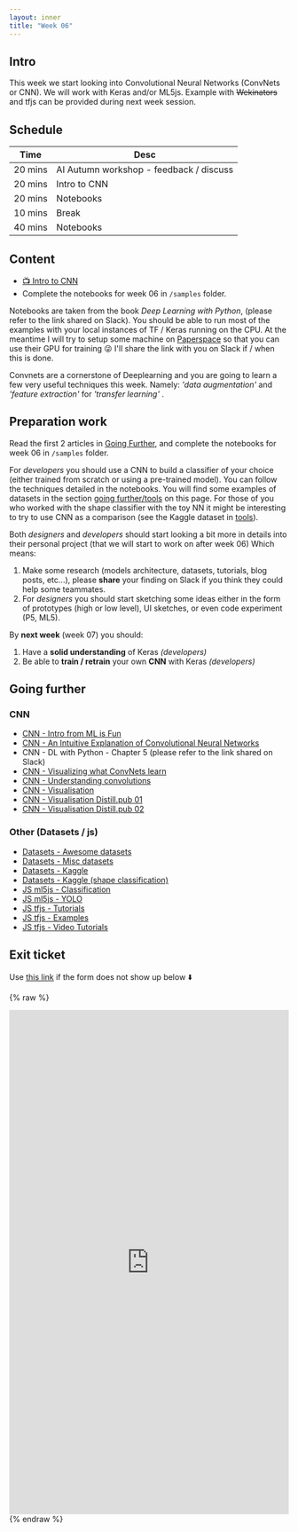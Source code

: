 ```yaml
---
layout: inner
title: "Week 06" 
---
```



## Intro

This week we start looking into Convolutional Neural Networks (ConvNets or CNN). We will work with Keras and/or ML5js. Example with ~~Wekinators~~ and tfjs can be provided during next week session. 


## Schedule

|Time         |Desc                                      |
|---          |---                                       |
|20 mins      | AI Autumn workshop - feedback / discuss  |
|20 mins      | Intro to CNN                             |
|20 mins      | Notebooks                                |
|10 mins      | Break                                    |
|40 mins      | Notebooks                                |


## Content

* [:tv: Intro to CNN](https://digitalideation.github.io/digcre_h2101/slides/week06.html)
* Complete the notebooks for week 06 in `/samples` folder.

Notebooks are taken from the book _Deep Learning with Python_, (please refer to the link shared on Slack). You should be able to run most of the examples with your local instances of TF / Keras running on the CPU. At the meantime I will try to setup some machine on [Paperspace](https://www.paperspace.com) so that you can use their GPU for training :stuck_out_tongue_winking_eye: I'll share the link with you on Slack if / when this is done.

Convnets are a cornerstone of Deeplearning and you are going to learn a few very useful techniques this week. Namely: _'data augmentation'_ and _'feature extraction'_ for _'transfer learning'_ . 


## Preparation work

Read the first 2 articles in [Going Further](#going-further), and complete the notebooks for week 06 in `/samples` folder.

For _developers_ you should use a CNN to build a classifier of your choice (either trained from scratch or using a pre-trained model). You can follow the techniques detailed in the notebooks. You will find some examples of datasets in the section [going further/tools](#tools) on this page. For those of you who worked with the shape classifier with the toy NN it might be interesting to try to use CNN as a comparison (see the Kaggle dataset in [tools](#tools)). 

Both _designers_ and _developers_ should start looking a bit more in details into their personal project (that we will start to work on after week 06) Which means:

1. Make some research (models architecture, datasets, tutorials, blog posts, etc...), please __share__ your finding on Slack if you think they could help some teammates.
2. For _designers_ you should start sketching some ideas either in the form of prototypes (high or low level), UI sketches, or even code experiment (P5, ML5).

By __next week__ (week 07) you should:

1. Have a __solid understanding__ of  Keras _(developers)_
2. Be able to __train / retrain__ your own __CNN__ with Keras _(developers)_


## Going further

### CNN 

+ [CNN - Intro from ML is Fun](https://medium.com/@ageitgey/machine-learning-is-fun-part-3-deep-learning-and-convolutional-neural-networks-f40359318721)
+ [CNN - An Intuitive Explanation of Convolutional Neural Networks](https://ujjwalkarn.me/2016/08/11/intuitive-explanation-convnets/)
+ CNN - DL with Python - Chapter 5 (please refer to the link shared on Slack)
+ [CNN - Visualizing what ConvNets learn](https://cs231n.github.io/understanding-cnn/)
+ [CNN - Understanding convolutions](http://colah.github.io/posts/2014-07-Understanding-Convolutions/)
+ [CNN - Visualisation](http://scs.ryerson.ca/~aharley/vis/conv/flat.html)
+ [CNN - Visualisation Distill.pub 01](https://distill.pub/2017/feature-visualization/)
+ [CNN - Visualisation Distill.pub 02](https://distill.pub/2018/building-blocks/)

### Other (Datasets / js) 

+ [Datasets - Awesome datasets](https://github.com/awesomedata/awesome-public-datasets)
+ [Datasets - Misc datasets](https://www.kdnuggets.com/datasets/index.html)
+ [Datasets - Kaggle](https://www.kaggle.com/datasets)
+ [Datasets - Kaggle (shape classification)](https://www.kaggle.com/smeschke/four-shapes/home)
+ [JS ml5js - Classification](https://ml5js.org/docs/image-classification-example)
+ [JS ml5js - YOLO](https://ml5js.org/docs/yolo-webcam)
+ [JS tfjs - Tutorials](https://js.tensorflow.org/tutorials/)
+ [JS tfjs - Examples](https://github.com/tensorflow/tfjs-examples)
+ [JS tfjs - Video Tutorials](https://github.com/tensorflow/tfjs/blob/master/GALLERY.md#video-tutorials)


## Exit ticket

Use [this link](https://docs.google.com/forms/d/e/1FAIpQLSd5dN93yEYxwUBsafueZ8AY7Ep7yKsQdCZrKBBWnG18Ck7P0g/viewform?usp=sf_link) if the form does not show up below :arrow_down:

{% raw %}
<iframe src="https://docs.google.com/forms/d/e/1FAIpQLSd5dN93yEYxwUBsafueZ8AY7Ep7yKsQdCZrKBBWnG18Ck7P0g/viewform?embedded=true" width="100%" height="909" frameborder="0" marginheight="0" marginwidth="0" frameborder="no">Loading…</iframe>
{% endraw %}
